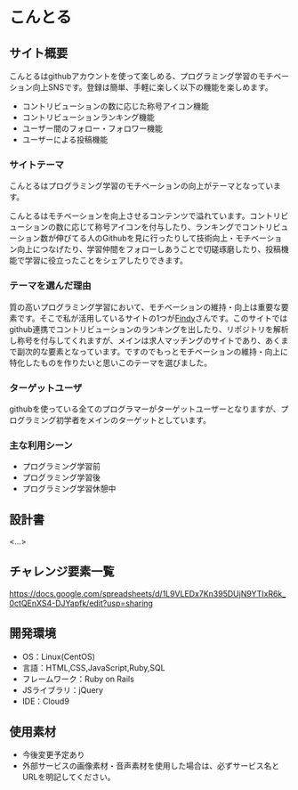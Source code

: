# こんとる

## サイト概要
こんとるはgithubアカウントを使って楽しめる、プログラミング学習のモチベーション向上SNSです。登録は簡単、手軽に楽しく以下の機能を楽しめます。

- コントリビューションの数に応じた称号アイコン機能
- コントリビューションランキング機能
- ユーザー間のフォロー・フォロワー機能
- ユーザーによる投稿機能

### サイトテーマ
こんとるはプログラミング学習のモチベーションの向上がテーマとなっています。

こんとるはモチベーションを向上させるコンテンツで溢れています。コントリビューションの数に応じて称号アイコンを付与したり、ランキングでコントリビューション数が伸びてる人のGithubを見に行ったりして技術向上・モチベーション向上につなげたり、学習仲間をフォローしあうことで切磋琢磨したり、投稿機能で学習に役立ったことをシェアしたりできます。

### テーマを選んだ理由
質の高いプログラミング学習において、モチベーションの維持・向上は重要な要素です。そこで私が活用しているサイトの1つが[Findy](https://findy-code.io/)さんです。このサイトではgithub連携でコントリビューションのランキングを出したり、リポジトリを解析し称号を付与してくれますが、メインは求人マッチングのサイトであり、あくまで副次的な要素となっています。ですのでもっとモチベーションの維持・向上に特化したものを作りたいと思いこのテーマを選びました。

### ターゲットユーザ
githubを使っている全てのプログラマーがターゲットユーザーとなりますが、プログラミング初学者をメインのターゲットとしています。

### 主な利用シーン
- プログラミング学習前
- プログラミング学習後
- プログラミング学習休憩中

## 設計書
<...>

## チャレンジ要素一覧
<https://docs.google.com/spreadsheets/d/1L9VLEDx7Kn395DUjN9YTIxR6k_0ctQEnXS4-DJYapfk/edit?usp=sharing>

## 開発環境
- OS：Linux(CentOS)
- 言語：HTML,CSS,JavaScript,Ruby,SQL
- フレームワーク：Ruby on Rails
- JSライブラリ：jQuery
- IDE：Cloud9

## 使用素材
- 今後変更予定あり
- 外部サービスの画像素材・音声素材を使用した場合は、必ずサービス名とURLを明記してください。